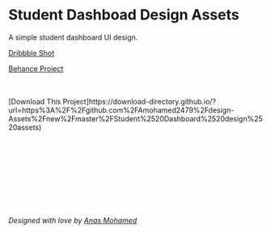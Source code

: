 # Student Dashboad Design Assets


A simple student dashboard UI design.



[Dribbble Shot](https://dribbble.com/shots/14057426-Student-Dashboard-Design) <br>

[Behance Project](https://www.behance.net/gallery/102819659/A-Student-Dashboard-Design?)

<br>
<br>
 [Download This Project]https://download-directory.github.io/?url=https%3A%2F%2Fgithub.com%2FAmohamed2479%2Fdesign-Assets%2Fnew%2Fmaster%2FStudent%2520Dashboard%2520design%2520assets)

<br>
<br>
<br>
<br>
<br>
<br>
<br>
<br>
<br>
<br>


*Designed with love by [Anas Mohamed](https://github.com/amohamed2479)*



